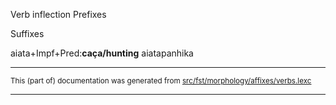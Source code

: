 Verb inflection
Prefixes

Suffixes

aiata+Impf+Pred:**caça/hunting**
aiatapanhika

* * *

<small>This (part of) documentation was generated from [src/fst/morphology/affixes/verbs.lexc](https://github.com/giellalt/lang-apu/blob/main/src/fst/morphology/affixes/verbs.lexc)</small>

---

